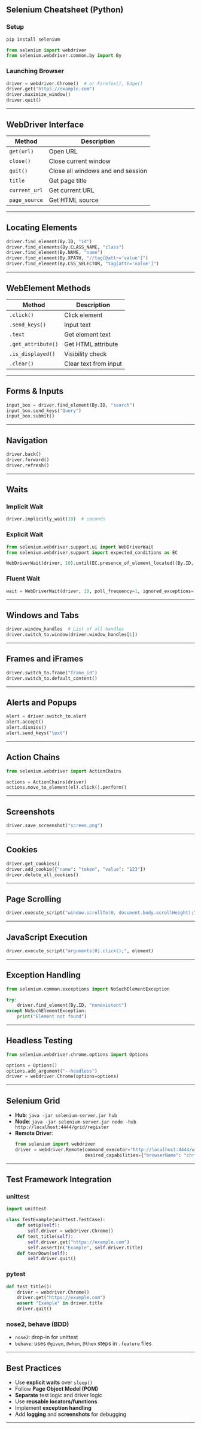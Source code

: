 ##  Selenium Cheatsheet (Python)

###  Setup

```bash
pip install selenium
```

```python
from selenium import webdriver
from selenium.webdriver.common.by import By
```

###  Launching Browser

```python
driver = webdriver.Chrome()  # or Firefox(), Edge()
driver.get("https://example.com")
driver.maximize_window()
driver.quit()
```

---

##  WebDriver Interface

| Method                  | Description                        |
|-------------------------|------------------------------------|
| `get(url)`              | Open URL                           |
| `close()`               | Close current window               |
| `quit()`                | Close all windows and end session  |
| `title`                | Get page title                     |
| `current_url`          | Get current URL                    |
| `page_source`          | Get HTML source                    |

---

##  Locating Elements

```python
driver.find_element(By.ID, "id")
driver.find_elements(By.CLASS_NAME, "class")
driver.find_element(By.NAME, "name")
driver.find_element(By.XPATH, "//tag[@attr='value']")
driver.find_element(By.CSS_SELECTOR, "tag[attr='value']")
```

---

##  WebElement Methods

| Method           | Description                        |
|------------------|------------------------------------|
| `.click()`       | Click element                      |
| `.send_keys()`   | Input text                         |
| `.text`          | Get element text                   |
| `.get_attribute()` | Get HTML attribute                |
| `.is_displayed()` | Visibility check                  |
| `.clear()`       | Clear text from input              |

---

##  Forms & Inputs

```python
input_box = driver.find_element(By.ID, "search")
input_box.send_keys("Query")
input_box.submit()
```

---

##  Navigation

```python
driver.back()
driver.forward()
driver.refresh()
```

---

##  Waits

### Implicit Wait
```python
driver.implicitly_wait(10)  # seconds
```

###  Explicit Wait
```python
from selenium.webdriver.support.ui import WebDriverWait
from selenium.webdriver.support import expected_conditions as EC

WebDriverWait(driver, 10).until(EC.presence_of_element_located((By.ID, "id")))
```

###  Fluent Wait
```python
wait = WebDriverWait(driver, 10, poll_frequency=1, ignored_exceptions=[Exception])
```

---

##  Windows and Tabs

```python
driver.window_handles  # List of all handles
driver.switch_to.window(driver.window_handles[1])
```

---

##  Frames and iFrames

```python
driver.switch_to.frame("frame_id")
driver.switch_to.default_content()
```

---

##  Alerts and Popups

```python
alert = driver.switch_to.alert
alert.accept()
alert.dismiss()
alert.send_keys("text")
```

---

##  Action Chains

```python
from selenium.webdriver import ActionChains

actions = ActionChains(driver)
actions.move_to_element(el).click().perform()
```

---

##  Screenshots

```python
driver.save_screenshot("screen.png")
```

---

##  Cookies

```python
driver.get_cookies()
driver.add_cookie({"name": "token", "value": "123"})
driver.delete_all_cookies()
```

---

##  Page Scrolling

```python
driver.execute_script("window.scrollTo(0, document.body.scrollHeight);")
```

---

##  JavaScript Execution

```python
driver.execute_script("arguments[0].click();", element)
```

---

##  Exception Handling

```python
from selenium.common.exceptions import NoSuchElementException

try:
    driver.find_element(By.ID, "nonexistent")
except NoSuchElementException:
    print("Element not found")
```

---

##  Headless Testing

```python
from selenium.webdriver.chrome.options import Options

options = Options()
options.add_argument("--headless")
driver = webdriver.Chrome(options=options)
```

---

##  Selenium Grid

- **Hub**: `java -jar selenium-server.jar hub`
- **Node**: `java -jar selenium-server.jar node -hub http://localhost:4444/grid/register`
- **Remote Driver**:
  ```python
  from selenium import webdriver
  driver = webdriver.Remote(command_executor="http://localhost:4444/wd/hub",
                            desired_capabilities={"browserName": "chrome"})
  ```

---

##  Test Framework Integration

###  unittest
```python
import unittest

class TestExample(unittest.TestCase):
    def setUp(self):
        self.driver = webdriver.Chrome()
    def test_title(self):
        self.driver.get("https://example.com")
        self.assertIn("Example", self.driver.title)
    def tearDown(self):
        self.driver.quit()
```

###  pytest
```python
def test_title():
    driver = webdriver.Chrome()
    driver.get("https://example.com")
    assert "Example" in driver.title
    driver.quit()
```

###  nose2, behave (BDD)
- `nose2`: drop-in for unittest
- `behave`: uses `@given`, `@when`, `@then` steps in `.feature` files

---

##  Best Practices

- Use **explicit waits** over `sleep()`
- Follow **Page Object Model (POM)**
- **Separate** test logic and driver logic
- Use **reusable locators/functions**
- Implement **exception handling**
- Add **logging** and **screenshots** for debugging

---
